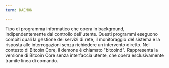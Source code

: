 ```yaml
---
term: DAEMON

---
```

Tipo di programma informatico che opera in background, indipendentemente dal controllo dell'utente. Questi programmi eseguono compiti quali la gestione dei servizi di rete, il monitoraggio del sistema e la risposta alle interrogazioni senza richiedere un intervento diretto. Nel contesto di Bitcoin Core, il demone è chiamato "bitcoind". Rappresenta la versione di Bitcoin Core senza interfaccia utente, che opera esclusivamente tramite linea di comando.